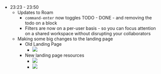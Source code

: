 - 23:23 - 23:50
    - Updates to Roam
        - `command-enter` now toggles TODO - DONE - and removing the todo on a block
        - Filters are now on a per-user basis - so you can focus attention on a shared workspace without disrupting your collaborators
    - Making some big changes to the landing page
        - Old Landing Page
            - ![](https://firebasestorage.googleapis.com/v0/b/firescript-577a2.appspot.com/o/imgs%2Fv8%2Fhelp%2F6DxUMNFA68?alt=media&token=15dd6fd9-7f88-4ce4-9c87-6c8ad075d63c)
        - New landing page resources
            - ![](https://firebasestorage.googleapis.com/v0/b/firescript-577a2.appspot.com/o/imgs%2Fv8%2Fhelp%2FG7c0oneynT?alt=media&token=facbded1-d164-4230-9442-8a8caabf9a05)
            - ![](https://firebasestorage.googleapis.com/v0/b/firescript-577a2.appspot.com/o/imgs%2Fv8%2Fhelp%2FXN9WMjcw6e?alt=media&token=c8835e72-07fa-410a-86f4-dbbeea9e4164)
